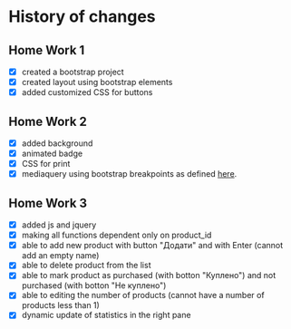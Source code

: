# History of changes
## Home Work 1
- [x] created a bootstrap project
- [x] created layout using bootstrap elements
- [x] added customized CSS for buttons

## Home Work 2
- [x] added background
- [x] animated badge
- [x] CSS for print
- [x] mediaquery using bootstrap breakpoints as defined [here](https://getbootstrap.com/docs/5.0/layout/breakpoints/).

## Home Work 3
- [x] added js and jquery
- [x] making all functions dependent only on product_id
- [x] able to add new product with button "Додати" and with Enter (cannot add an empty name)
- [x] able to delete product from the list
- [x] able to mark product as purchased (with botton "Куплено") and not purchased (with botton "Не куплено")
- [x] able to editing the number of products (cannot have a number of products less than 1)
- [x] dynamic update of statistics in the right pane